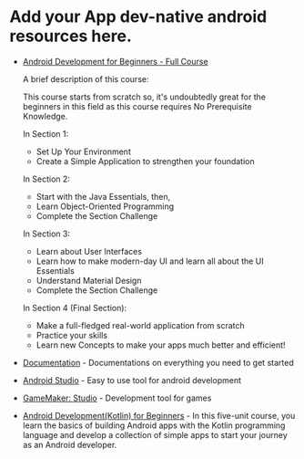 # Add your App dev-native android resources here.

- [Android Development for Beginners - Full Course](https://www.youtube.com/watch?v=fis26HvvDII)
  
  A brief description of this course:

  This course starts from scratch so, it's undoubtedly great for the beginners in this field as this course requires No Prerequisite Knowledge.

  In Section 1:
  - Set Up Your Environment 
  - Create a Simple Application to strengthen your foundation

  In Section 2:
  - Start with the Java Essentials, then,
  - Learn Object-Oriented Programming
  - Complete the Section Challenge

  In Section 3: 
  - Learn about User Interfaces
  - Learn how to make modern-day UI and learn all about the UI Essentials
  - Understand Material Design
  - Complete the Section Challenge

  In Section 4 (Final Section):
  - Make a full-fledged real-world application from scratch
  - Practice your skills
  - Learn new Concepts to make your apps much better and efficient!
  
- [Documentation](https://developer.android.com/docs) - Documentations on everything you need to get started
- [Android Studio](https://developer.android.com/studio) - Easy to use tool for android development
- [GameMaker: Studio](https://www.yoyogames.com/gamemaker) - Development tool for games
- [Android Development(Kotlin) for Beginners](https://developer.android.com/courses/android-basics-kotlin/course) - In this five-unit course, you learn the basics of building Android apps with the Kotlin programming language and develop a collection of simple apps to start your journey as an Android developer.
